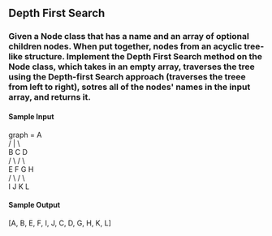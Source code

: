 ## Depth First Search
### Given a Node class that has a name and an array of optional children nodes. When put together, nodes from an acyclic tree-like structure. Implement the Depth First Search method on the Node class, which takes in an empty array, traverses the tree using the Depth-first Search approach (traverses the treee from left to right), sotres all of the nodes' names in the input array, and returns it. 

<h4>Sample Input</h4>
graph =     A
</br>
         /  |  \
</br>
        B   C   D
</br>
       / \     / \
</br>
      E   F   G   H
</br>
         / \     / \
</br>
        I   J   K   L

<h4>Sample Output</h4>
[A, B, E, F, I, J, C, D, G, H, K, L]